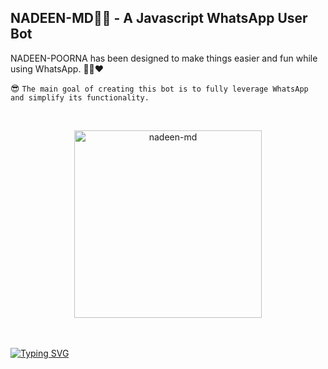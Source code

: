 ## NADEEN-MD👨‍💻 - A Javascript WhatsApp User Bot
NADEEN-POORNA has been designed to make things easier and fun while using WhatsApp. 👨‍💻❤️

😎 `The main goal of creating this bot is to fully leverage WhatsApp and simplify its functionality.`

<br>
 
  <p align="center">  
  <a href=" https://telegra.ph/file/f2a6ee1ab649a2fb72708.jpg ">
    <img alt="nadeen-md" height="300" src="https://telegra.ph/file/f2a6ee1ab649a2fb72708.jpg">
    
  
  </a>
</p>  



<br>
<br>
<a href="https://git.io/typing-svg"><img src="https://readme-typing-svg.demolab.com?font=Black+Ops+One&size=50&pause=1000&color=D32d41&center=true&width=910&height=100&lines=THANKS FOR USESING +NADEEN-MD;MULTI+DEVICE+WHATSAPP+BOT;CREATED+BY+NADEEN+POORNA;CONTACT+BOT+OWNER+(+94)711451319" alt="Typing SVG" /></a>
  </p>

